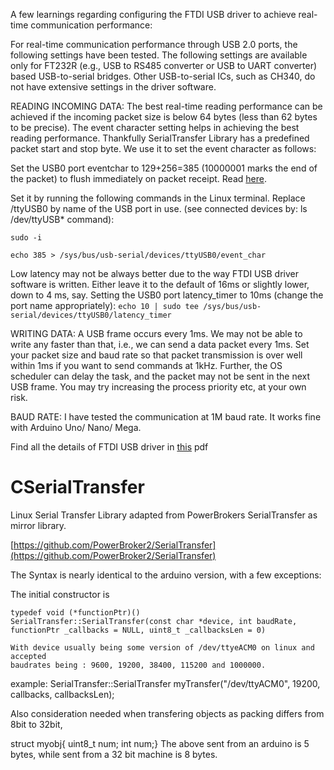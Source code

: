 A few learnings regarding configuring the FTDI USB driver to achieve real-time communication performance:

For real-time communication performance through USB 2.0 ports, the following settings have been tested. The following settings are available only for FT232R (e.g., USB to RS485 converter or USB to UART converter) based USB-to-serial bridges. Other USB-to-serial ICs, such as CH340, do not have extensive settings in the driver software.

READING INCOMING DATA:
The best real-time reading performance can be achieved if the incoming packet size is below 64 bytes (less than 62 bytes to be precise). The event character setting helps in achieving the best reading performance. Thankfully SerialTransfer Library has a predefined packet start and stop byte. We use it to set the event character as follows:

Set the USB0 port eventchar to 129+256=385 (10000001 marks the end of the packet) to flush immediately on packet receipt. Read [here](https://superuser.com/questions/411616/how-to-enable-and-set-event-characters-for-ftdi-drivers).

Set it by running the following commands in the Linux terminal. Replace /ttyUSB0 by name of the USB port in use. (see connected devices by: ls /dev/ttyUSB* command):

`sudo -i`

`echo 385 > /sys/bus/usb-serial/devices/ttyUSB0/event_char`

Low latency may not be always better due to the way FTDI USB driver software is written. Either leave it to the default of 16ms or slightly lower, down to 4 ms, say.
Setting the USB0 port latency_timer to 10ms (change the port name appropriately):
`echo 10 | sudo tee /sys/bus/usb-serial/devices/ttyUSB0/latency_timer`

WRITING DATA:
A USB frame occurs every 1ms. We may not be able to write any faster than that, i.e., we can send a data packet every 1ms. Set your packet size and baud rate so that packet transmission is over well within 1ms if you want to send commands at 1kHz. Further, the OS scheduler can delay the task, and the packet may not be sent in the next USB frame. You may try increasing the process priority etc, at your own risk.

BAUD RATE:
I have tested the communication at 1M baud rate. It works fine with Arduino Uno/ Nano/ Mega.


Find all the details of FTDI USB driver in [this](https://github.com/v-r-a/CSerialTransfer/blob/master/AN232B-04_DataLatencyFlow.pdf) pdf
# CSerialTransfer
Linux Serial Transfer Library adapted from PowerBrokers SerialTransfer as mirror library.

[https://github.com/PowerBroker2/SerialTransfer](https://github.com/PowerBroker2/SerialTransfer)

The Syntax is nearly identical to the arduino version, with a few exceptions:

  The initial constructor is
  
    typedef void (*functionPtr)()
    SerialTransfer::SerialTransfer(const char *device, int baudRate, functionPtr _callbacks = NULL, uint8_t _callbacksLen = 0) 
    
    With device usually being some version of /dev/ttyeACM0 on linux and accepted
    baudrates being : 9600, 19200, 38400, 115200 and 1000000.
    
example:
  SerialTransfer::SerialTransfer myTransfer("/dev/ttyACM0", 19200, callbacks, callbacksLen);
  
  Also consideration needed when transfering objects as packing differs from 8bit to 32bit, 
  
  struct myobj{
    uint8_t num;
    int num;}
   The above sent from an arduino is 5 bytes, while sent from a 32 bit machine is 8 bytes.
   

  
